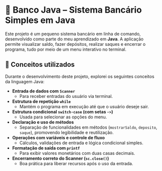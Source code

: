 # 💸 Banco Java – Sistema Bancário Simples em Java

Este projeto é um pequeno sistema bancário em linha de comando, desenvolvido como parte do meu aprendizado em **Java**. A aplicação permite visualizar saldo, fazer depósitos, realizar saques e encerrar o programa, tudo por meio de um menu interativo no terminal.

## 🧠 Conceitos utilizados

Durante o desenvolvimento deste projeto, explorei os seguintes conceitos da linguagem Java:

- **Entrada de dados com `Scanner`**
  - Para receber entradas do usuário via terminal.
- **Estrutura de repetição `while`**
  - Mantém o programa em execução até que o usuário deseje sair.
- **Estrutura condicional `switch-case` (com setas `->`)**
  - Usada para selecionar as opções do menu.
- **Declaração e uso de métodos**
  - Separação de funcionalidades em métodos (`mostrarSaldo`, `deposito`, `saque`), promovendo legibilidade e reutilização.
- **Operações com variáveis e controle de fluxo**
  - Cálculos, validações de entrada e lógica condicional simples.
- **Formatação de saída com `printf`**
  - Para exibir valores monetários com duas casas decimais.
- **Encerramento correto do Scanner (`sc.close()`)**
  - Boa prática para liberar recursos após o uso da entrada.
